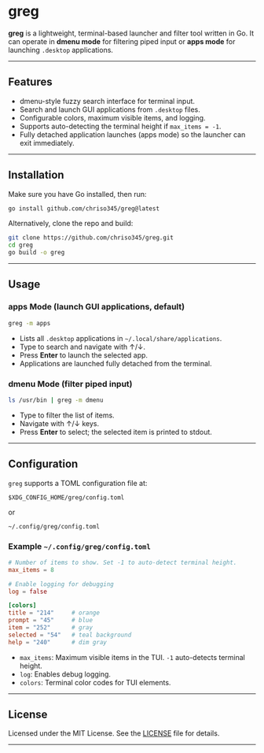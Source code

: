 
# greg

**greg** is a lightweight, terminal-based launcher and filter tool written in Go. It can operate in **dmenu mode** for filtering piped input or **apps mode** for launching `.desktop` applications.

---

## Features

* dmenu-style fuzzy search interface for terminal input.
* Search and launch GUI applications from `.desktop` files.
* Configurable colors, maximum visible items, and logging.
* Supports auto-detecting the terminal height if `max_items = -1`.
* Fully detached application launches (apps mode) so the launcher can exit immediately.

---

## Installation

Make sure you have Go installed, then run:

```bash
go install github.com/chriso345/greg@latest
```

Alternatively, clone the repo and build:

```bash
git clone https://github.com/chriso345/greg.git
cd greg
go build -o greg
```

---

## Usage

### apps Mode (launch GUI applications, default)

```bash
greg -m apps
```

* Lists all `.desktop` applications in `~/.local/share/applications`.
* Type to search and navigate with ↑/↓.
* Press **Enter** to launch the selected app.
* Applications are launched fully detached from the terminal.

### dmenu Mode (filter piped input)

```bash
ls /usr/bin | greg -m dmenu
```

* Type to filter the list of items.
* Navigate with ↑/↓ keys.
* Press **Enter** to select; the selected item is printed to stdout.

---

## Configuration

`greg` supports a TOML configuration file at:

```
$XDG_CONFIG_HOME/greg/config.toml
```

or

```
~/.config/greg/config.toml
```

### Example `~/.config/greg/config.toml`

```toml
# Number of items to show. Set -1 to auto-detect terminal height.
max_items = 8

# Enable logging for debugging
log = false

[colors]
title = "214"     # orange
prompt = "45"     # blue
item = "252"      # gray
selected = "54"   # teal background
help = "240"      # dim gray
```

* `max_items`: Maximum visible items in the TUI. `-1` auto-detects terminal height.
* `log`: Enables debug logging.
* `colors`: Terminal color codes for TUI elements.

---

## License

Licensed under the MIT License. See the [LICENSE](LICENSE) file for details.

---
